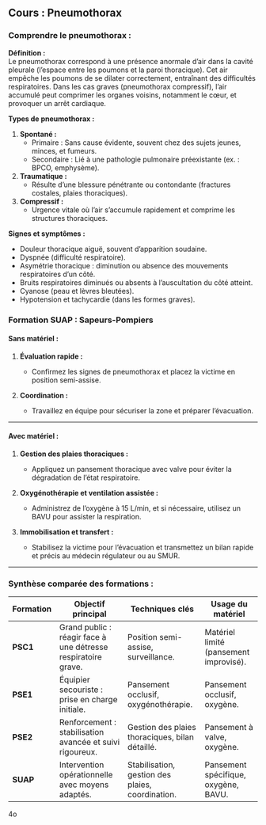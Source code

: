## **Cours : Pneumothorax**

### **Comprendre le pneumothorax :**

**Définition :**  
Le pneumothorax correspond à une présence anormale d’air dans la cavité pleurale (l’espace entre les poumons et la paroi thoracique). Cet air empêche les poumons de se dilater correctement, entraînant des difficultés respiratoires. Dans les cas graves (pneumothorax compressif), l’air accumulé peut comprimer les organes voisins, notamment le cœur, et provoquer un arrêt cardiaque.

**Types de pneumothorax :**

1. **Spontané :**
    - Primaire : Sans cause évidente, souvent chez des sujets jeunes, minces, et fumeurs.
    - Secondaire : Lié à une pathologie pulmonaire préexistante (ex. : BPCO, emphysème).
2. **Traumatique :**
    - Résulte d’une blessure pénétrante ou contondante (fractures costales, plaies thoraciques).
3. **Compressif :**
    - Urgence vitale où l’air s’accumule rapidement et comprime les structures thoraciques.

**Signes et symptômes :**

- Douleur thoracique aiguë, souvent d’apparition soudaine.
- Dyspnée (difficulté respiratoire).
- Asymétrie thoracique : diminution ou absence des mouvements respiratoires d’un côté.
- Bruits respiratoires diminués ou absents à l’auscultation du côté atteint.
- Cyanose (peau et lèvres bleutées).
- Hypotension et tachycardie (dans les formes graves).

### **Formation SUAP : Sapeurs-Pompiers**

#### **Sans matériel :**

1. **Évaluation rapide :**
    
    - Confirmez les signes de pneumothorax et placez la victime en position semi-assise.
2. **Coordination :**
    
    - Travaillez en équipe pour sécuriser la zone et préparer l’évacuation.

---

#### **Avec matériel :**

1. **Gestion des plaies thoraciques :**
    
    - Appliquez un pansement thoracique avec valve pour éviter la dégradation de l’état respiratoire.
2. **Oxygénothérapie et ventilation assistée :**
    
    - Administrez de l’oxygène à 15 L/min, et si nécessaire, utilisez un BAVU pour assister la respiration.
3. **Immobilisation et transfert :**
    
    - Stabilisez la victime pour l’évacuation et transmettez un bilan rapide et précis au médecin régulateur ou au SMUR.

---

### **Synthèse comparée des formations :**

|**Formation**|**Objectif principal**|**Techniques clés**|**Usage du matériel**|
|---|---|---|---|
|**PSC1**|Grand public : réagir face à une détresse respiratoire grave.|Position semi-assise, surveillance.|Matériel limité (pansement improvisé).|
|**PSE1**|Équipier secouriste : prise en charge initiale.|Pansement occlusif, oxygénothérapie.|Pansement occlusif, oxygène.|
|**PSE2**|Renforcement : stabilisation avancée et suivi rigoureux.|Gestion des plaies thoraciques, bilan détaillé.|Pansement à valve, oxygène.|
|**SUAP**|Intervention opérationnelle avec moyens adaptés.|Stabilisation, gestion des plaies, coordination.|Pansement spécifique, oxygène, BAVU.|

4o